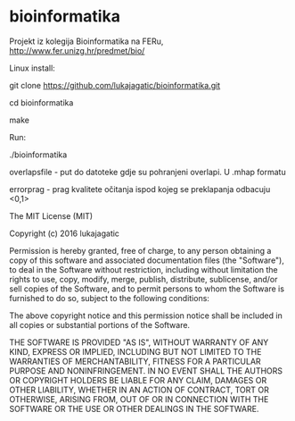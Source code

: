 # bioinformatika
Projekt iz kolegija Bioinformatika na FERu, http://www.fer.unizg.hr/predmet/bio/

Linux install:

git clone https://github.com/lukajagatic/bioinformatika.git

cd bioinformatika

make

Run:

./bioinformatika <overlapsfile> <errorprag>

overlapsfile - put do datoteke gdje su pohranjeni overlapi. U .mhap formatu

errorprag - prag kvalitete očitanja ispod kojeg se preklapanja odbacuju <0,1>


The MIT License (MIT)

Copyright (c) 2016 lukajagatic

Permission is hereby granted, free of charge, to any person obtaining a copy of this software and associated documentation files (the "Software"), to deal in the Software without restriction, including without limitation the rights to use, copy, modify, merge, publish, distribute, sublicense, and/or sell copies of the Software, and to permit persons to whom the Software is furnished to do so, subject to the following conditions:

The above copyright notice and this permission notice shall be included in all copies or substantial portions of the Software.

THE SOFTWARE IS PROVIDED "AS IS", WITHOUT WARRANTY OF ANY KIND, EXPRESS OR IMPLIED, INCLUDING BUT NOT LIMITED TO THE WARRANTIES OF MERCHANTABILITY, FITNESS FOR A PARTICULAR PURPOSE AND NONINFRINGEMENT. IN NO EVENT SHALL THE AUTHORS OR COPYRIGHT HOLDERS BE LIABLE FOR ANY CLAIM, DAMAGES OR OTHER LIABILITY, WHETHER IN AN ACTION OF CONTRACT, TORT OR OTHERWISE, ARISING FROM, OUT OF OR IN CONNECTION WITH THE SOFTWARE OR THE USE OR OTHER DEALINGS IN THE SOFTWARE.
